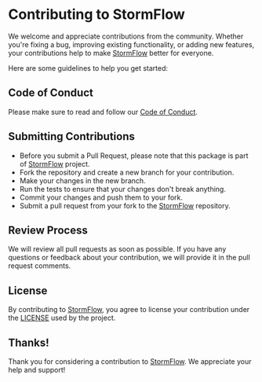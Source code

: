 # Contributing to StormFlow

We welcome and appreciate contributions from the community. Whether you're fixing a bug, improving existing
functionality, or adding new features, your contributions help to make
[StormFlow](https://github.com/toviszsolt/stormflow) better for everyone.

Here are some guidelines to help you get started:

## Code of Conduct

Please make sure to read and follow our [Code of Conduct](CODE_OF_CONDUCT.md).

## Submitting Contributions

- Before you submit a Pull Request, please note that this package is part of
  [StormFlow](https://github.com/toviszsolt/stormflow) project.
- Fork the repository and create a new branch for your contribution.
- Make your changes in the new branch.
- Run the tests to ensure that your changes don't break anything.
- Commit your changes and push them to your fork.
- Submit a pull request from your fork to the [StormFlow](https://github.com/toviszsolt/stormflow) repository.

## Review Process

We will review all pull requests as soon as possible. If you have any questions or feedback about your contribution, we
will provide it in the pull request comments.

## License

By contributing to [StormFlow](https://github.com/toviszsolt/stormflow), you agree to license your contribution under
the [LICENSE](LICENSE) used by the project.

## Thanks!

Thank you for considering a contribution to [StormFlow](https://github.com/toviszsolt/stormflow). We appreciate your
help and support!

